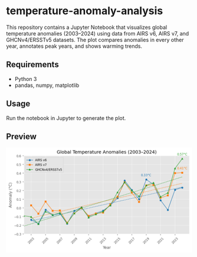 # temperature-anomaly-analysis
This repository contains a Jupyter Notebook that visualizes global temperature anomalies (2003–2024) using data from AIRS v6, AIRS v7, and GHCNv4/ERSSTv5 datasets. The plot compares anomalies in every other year, annotates peak years, and shows warming trends.

## Requirements
- Python 3
- pandas, numpy, matplotlib

## Usage
Run the notebook in Jupyter to generate the plot.

## Preview
![Temperature Anomaly Plot](temperature_anomaly_plot.png)
